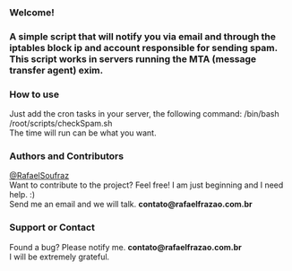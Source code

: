 <h3>Welcome!<h3>
<p>A simple script that will notify you via email and through the iptables block ip and account responsible for sending spam. This script works in servers running the MTA (message transfer agent) exim.</p>

<h3>How to use</h3>
<p>Just add the cron tasks in your server, the following command: /bin/bash /root/scripts/checkSpam.sh<br>
The time will run can be what you want.</p>

<h3>Authors and Contributors</h3>
<p><a href="http://lmgtfy.com/?q=Rafael+Soufraz" target="blank">@RafaelSoufraz</a>
<br>Want to contribute to the project? Feel free! I am just beginning and I need help. :)<br>  
Send me an email and we will talk. <strong>contato@rafaelfrazao.com.br</strong></p>

<h3>Support or Contact</h3>
<p>Found a bug? Please notify me. <strong>contato@rafaelfrazao.com.br</strong>
<br>I will be extremely grateful.</p>
